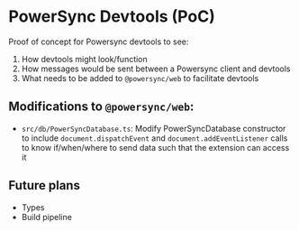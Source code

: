 # PowerSync Devtools (PoC)

Proof of concept for Powersync devtools to see:

1. How devtools might look/function
2. How messages would be sent between a Powersync client and devtools
3. What needs to be added to `@powersync/web` to facilitate devtools

## Modifications to `@powersync/web`:

-   `src/db/PowerSyncDatabase.ts`: Modify PowerSyncDatabase constructor to include `document.dispatchEvent` and `document.addEventListener` calls to know if/when/where to send data such that the extension can access it

## Future plans

-   Types
-   Build pipeline
